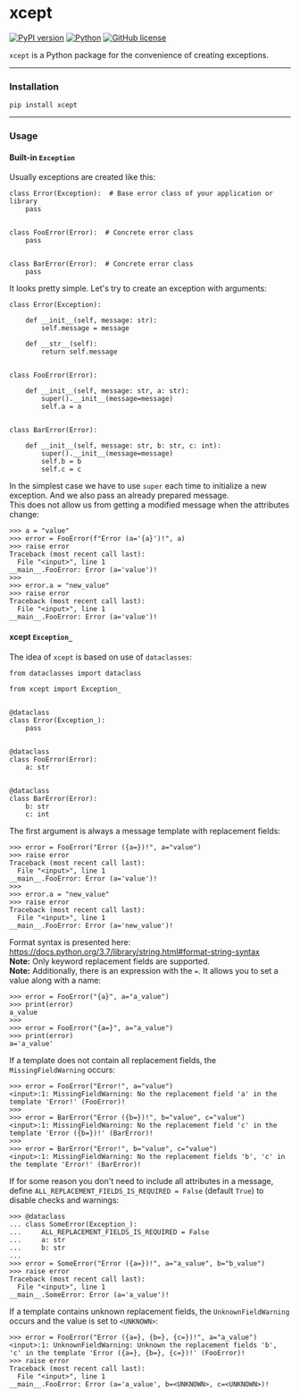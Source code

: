 # xcept

[![PyPI version](https://badge.fury.io/py/xcept.svg)](https://badge.fury.io/py/xcept)
[![Python](https://img.shields.io/badge/python-3.7%2B-blue)](https://www.python.org)
[![GitHub license](https://img.shields.io/github/license/Abstract-X/xcept)](https://github.com/Abstract-X/xcept/blob/main/LICENSE)

`xcept` is a Python package for the convenience of creating exceptions.

---

### Installation

```commandline
pip install xcept
```

---

### Usage

#### Built-in `Exception`

Usually exceptions are created like this:

```python3
class Error(Exception):  # Base error class of your application or library
    pass


class FooError(Error):  # Concrete error class
    pass


class BarError(Error):  # Concrete error class
    pass
```

It looks pretty simple.
Let's try to create an exception with arguments:

```python3
class Error(Exception):

    def __init__(self, message: str):
        self.message = message

    def __str__(self):
        return self.message


class FooError(Error):

    def __init__(self, message: str, a: str):
        super().__init__(message=message)
        self.a = a


class BarError(Error):

    def __init__(self, message: str, b: str, c: int):
        super().__init__(message=message)
        self.b = b
        self.c = c
```

In the simplest case we have to use `super` each time to initialize a new exception. And we also pass an already prepared message.  
This does not allow us from getting a modified message when the attributes change:

```python3
>>> a = "value"
>>> error = FooError(f"Error (a='{a}')!", a)
>>> raise error
Traceback (most recent call last):
  File "<input>", line 1
__main__.FooError: Error (a='value')!
>>> 
>>> error.a = "new_value"
>>> raise error
Traceback (most recent call last):
  File "<input>", line 1
__main__.FooError: Error (a='value')!
```

#### xcept `Exception_`

The idea of `xcept` is based on use of `dataclasses`:

```python3
from dataclasses import dataclass

from xcept import Exception_


@dataclass
class Error(Exception_):
    pass


@dataclass
class FooError(Error):
    a: str


@dataclass
class BarError(Error):
    b: str
    c: int
```

The first argument is always a message template with replacement fields:

```python3
>>> error = FooError("Error ({a=})!", a="value")
>>> raise error
Traceback (most recent call last):
  File "<input>", line 1
__main__.FooError: Error (a='value')!
>>>
>>> error.a = "new_value"
>>> raise error
Traceback (most recent call last):
  File "<input>", line 1
__main__.FooError: Error (a='new_value')!
```

Format syntax is presented here:  
https://docs.python.org/3.7/library/string.html#format-string-syntax  
**Note:** Only keyword replacement fields are supported.  
**Note:** Additionally, there is an expression with the `=`. It allows you to set a value along with a name:
```python3
>>> error = FooError("{a}", a="a_value")
>>> print(error)
a_value
>>>
>>> error = FooError("{a=}", a="a_value")
>>> print(error)
a='a_value'
```

If a template does not contain all replacement fields, the `MissingFieldWarning` occurs:

```python3
>>> error = FooError("Error!", a="value")
<input>:1: MissingFieldWarning: No the replacement field 'a' in the template 'Error!' (FooError)!
>>>
>>> error = BarError("Error ({b=})!", b="value", c="value")
<input>:1: MissingFieldWarning: No the replacement field 'c' in the template 'Error ({b=})!' (BarError)!
>>>
>>> error = BarError("Error!", b="value", c="value")
<input>:1: MissingFieldWarning: No the replacement fields 'b', 'c' in the template 'Error!' (BarError)!
```

If for some reason you don't need to include all attributes in a message, define `ALL_REPLACEMENT_FIELDS_IS_REQUIRED = False` (default `True`) to disable checks and warnings:

```python3
>>> @dataclass
... class SomeError(Exception_):
...     ALL_REPLACEMENT_FIELDS_IS_REQUIRED = False
...     a: str
...     b: str
...
>>> error = SomeError("Error ({a=})!", a="a_value", b="b_value")
>>> raise error
Traceback (most recent call last):
  File "<input>", line 1
__main__.SomeError: Error (a='a_value')!
```

If a template contains unknown replacement fields, the `UnknownFieldWarning` occurs and the value is set to `<UNKNOWN>`:

```python3
>>> error = FooError("Error ({a=}, {b=}, {c=})!", a="a_value")
<input>:1: UnknownFieldWarning: Unknown the replacement fields 'b', 'c' in the template 'Error ({a=}, {b=}, {c=})!' (FooError)!
>>> raise error
Traceback (most recent call last):
  File "<input>", line 1
__main__.FooError: Error (a='a_value', b=<UNKNOWN>, c=<UNKNOWN>)!
```

